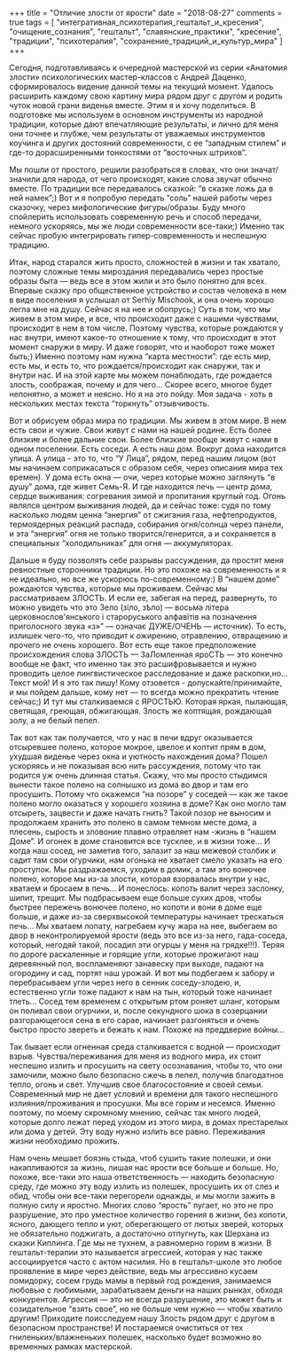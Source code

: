 +++
title = "Отличие злости от ярости"
date = "2018-08-27"
comments = true
tags = [
    "интегративная_психотерапия_гештальт_и_кресения",
    "очищение_сознания", 
    "гештальт",
    "славянские_практики",
    "кресение", 
    "традиции", 
    "психотерапия", 
    "сохранение_традиций_и_культур_мира"
]
+++


Сегодня, подготавливаясь к очередной мастерской из серии «Анатомия злости» психологических мастер-классов с Андрей Даценко, сформировалось видение данной темы на текущий момент. Удалось расширить каждому свою картину мира рядом друг с другом и родить чуток новой грани виденья вместе. Этим я и хочу поделиться. В подготовке мы используем в основном инструменты из народной традиции, которые дают впечатляющие результаты, и лично для меня они точнее и глубже, чем результаты от уважаемых инструментов коучинга и других достояний современности, с ее “западным стилем” и где-то дорасширенными тонкостями от “восточных штрихов”.

<!--more-->

Мы пошли от простого, решили разобраться в словах, что они значат/значили для народа, от чего происходят, какие слова звучат обычно вместе. По традиции все передавалось сказкой: “в сказке ложь да в ней намек”;) Вот и я попробую передать “соль” нашей работы через сказочку, через мифологические фигуры/образы. Буду много спойлерить использовать современную речь и способ передачи, немного ускоряясь, мы же люди современности все-таки;) Именно так сейчас пробую интегрировать гипер-современность и неспешную традицию.

Итак, народ старался жить просто, сложностей в жизни и так хватало, поэтому сложные темы мироздания передавались через простые образы быта — ведь все в этом жили и это было понятно для всех. Впервые сказку про общественное устройство и состав человека в нем в виде поселения я услышал от Serhiy Mischook, и она очень хорошо легла мне на душу. Сейчас я на нее и обопрусь;) Суть в том, что мы живем в этом мире, и все, что происходит даже с нашими чувствами, происходит в нем в том числе. Поэтому чувства, которые рождаются у нас внутри, имеют какое-то отношение к тому, что происходит в этот момент снаружи в миру. И даже говорят, что и наоборот тоже может быть;) Именно поэтому нам нужна “карта местности”: где есть мир, есть мы, и есть то, что рождается/происходит как снаружи, так и внутри нас. И на этой карте мы можем понаблюдать, где рождается злость, соображая, почему и для чего… Скорее всего, многое будет непонятно, а может и неясно. Но я на это пойду. Моя задача - хоть в нескольких местах текста “торкнуть” отзывчивость.

Вот и обрисуем образ мира по традиции. Мы живем в этом мире. В нем есть свои и чужие. Свои живут с нами на нашей родине. Есть более близкие и более дальние свои. Более близкие вообще живут с нами в одном поселении. Есть соседи. А есть наш дом. Вокруг дома находится улица. А улица - это то, что “У Лица”, рядом, перед нашим лицом (вот мы начинаем соприкасаться с образом себя, через описания мира тех времен). У дома есть окна — очи, через которые можно заглянуть “в душу” дома, где живет Семь-Я. И где находится печь — центр дома, сердце выживания: согревания зимой и пропитания круглый год. Огонь являлся центром выживания людей, да и сейчас тоже: судя по тому насколько людям ценна “энергия” от сжигания газа, нефтепродуктов, термоядерных реакций распада, собирания огня/солнца через панели, и эта “энергия” огня не только творится/генерится, а и сохраняется в специальных “холодильниках” для огня — аккумуляторах.

Дальше я буду позволять себе разрывы рассуждения, да простят меня ревностные сторонники традиции. Но это похоже на современность и я не идеально, но все же ускорюсь по-современному:) В “нашем доме” рождаются чувства, которые мы проживаем. Сейчас мы рассматриваем ЗЛОСТЬ. И если ее, забегая на перед, развернуть, то можно увидеть что это Зело (зіло, зѣло) — восьма літера церковнослов'янського і староруського алфавітів на позначення приголосного звука «з»” — означає ДУЖЕ/ОЧЕНЬ — источник). То есть, излишек чего-то, что приводит к ожирению, отравлению, отвращению и прочего не очень хорошего. Вот есть еще такое предположение происхождения слова ЗЛОСТЬ — ЗаЛомленная яроСТЬ — это конечно вообще не факт, что именно так это расшифровывается и нужно проводить целое лингвистическое расследование и даже раскопки,но… Текст мой! И я это так пишу! Кому отзовется - допускайте/принимайте, и мы пойдем дальше, кому нет — то всегда можно прекратить чтение сейчас;) И тут мы сталкиваемся с ЯРОСТЬЮ. Которая яркая, пылающая, светящая, греющая, обжигающая. Злость же коптящая, рождающая золу, а не белый пепел.

Так вот как так получается, что у нас в печи вдруг оказывается отсыревшее полено, которое мокрое, цвелое и коптит прям в дом, ухудшая виденье через окна и уютность нахождения дома? Пошел ускоряясь и не показывая всю нить рассуждения, потому что так родится уж очень длинная статья. Скажу, что мы просто стыдимся вынести такое полено на солнышко из дома во двор и там его просушить. Потому что окажемся “на позоре” у соседей — как же такое полено могло оказаться у хорошего хозяина в доме? Как оно могло там отсыреть, зацвести и даже начать гнить? Такой позор не выносим и продолжаем хранить  это полено в самом темном месте дома, а плесень, сырость и зловоние плавно отравляет нам -жизнь в “нашем Доме”. И огонек в доме становится все тусклее, и в жизни тоже… И когда наш сосед, не заметив того, залазит за наш межевой столбик и садит там свои огурчики, нам огонька не хватает смело указать на его проступок. Мы раздражаемся, уходим в домик, а там это вонючее полено, которое мы из-за злости, которая взорвалась внутри у нас, хватаем и бросаем в печь… И понеслось: копоть валит через заслонку, шипит, трещит. Мы подбрасываем еще больше сухих дров, чтобы быстрее пережечь вонючее полено, но копоти и вони в доме еще больше, и даже из-за сверхвысокой температуры начинает трескаться печь… Мы хватаем лопату, нагребаем кучу жара на нее, выбегаем во двор в неконтролируемой ярости (ведь это все из-за него, гада-соседа, который, негодяй такой, посадил эти огурцы у меня на грядке!!!). Теряя по дороге раскаленные и горящие угли, которые прожигают наш деревянный пол, воспламеняют занавеску при выходе, падают на огородину и сад, портят наш урожай. И вот мы подбегаем к забору и перебрасываем угли через него в сенник соседу-злодею, и, естественно угли тоже падают к нам на тын, который тоже начинает тлеть… Сосед тем временем с открытым ртом роняет шланг, которым он поливал свои огурчики, и, после секундного шока в созерцании разгорающегося сена в его сарае, начинает разгоняться  и очень быстро просто звереть и бежать к нам. Похоже на преддверие войны…

Так бывает если огненная среда сталкивается с водной — происходит взрыв. Чувства/переживания для меня из водного мира, их стоит неспешно излить и просушить на свету осознавания, чтобы то, что они замочили, можно было безопасно сжечь в пепел, получив благодатное тепло, огонь и свет. Улучшив свое благосостояние и своей семьи. Современный мир не дает условий и времени для такого неспешного излияния/проживания и просушки. Мы все горим и несемся. Именно поэтому, по моему скромному мнению, сейчас так много людей, которые долго лежат перед уходом из этого мира, в домах престарелых или дома у детей. Эту воду нужно излить все равно. Переживания жизни необходимо прожить.

Нам очень мешает боязнь стыда, чтоб сушить такие полешки, и они накапливаются за жизнь, лишая нас ярости все больше и больше. Но, похоже, все-таки это наша ответственность — находить безопасную среду, где можно эту воду излить из полешек, просушить их от слез и обид, чтобы они все-таки перегорели однажды, и мы могли зажить в полную силу  и яростно. Многих слово “ярость” пугает, но это не про разрушение, это про уместное количество горения в жизни, без копоти, ясного, дающего тепло и уют, оберегающего от лютых зверей, которых не обязательно поджигать, а достаточно отпугнуть, как Шерхана из сказки Киплинга. Где мы не тухнем, а равномерно горим в жизни. В гештальт-терапии это называется агрессией, которая у нас также ассоциируется часто с актом насилия. Но в гештальт-школе это любое проявление в мире через действие, ведь мы агрессивно кусаем помидорку, сосем грудь мамы в первый год рождения, занимаемся любовью с любимыми, зарабатываем деньги на наших рынках, обходя конкурентов. Агрессия — это не всегда разрушение, это может быть и созидательное “взять свое”, но не больше чем нужно — чтобы хватило другим! Приходите поисследуем нашу Злость рядом друг с другом в безопасном пространстве! И постараемся очиститься от тех гниленьких/влажненьких полешек, насколько будет возможно во временных рамках мастерской.